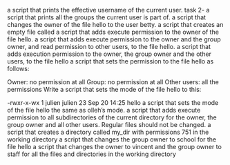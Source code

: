 a script that prints the effective username of the current user.
task 2- a script that prints all the groups the current user is part of.
a script that changes the owner of the file hello to the user betty.
a script that creates an empty file called
a script that adds execute permission to the owner of the file hello.
a script that adds execute permission to the owner and the group owner, and read permission to other users, to the file hello.
 a script that adds execution permission to the owner, the group owner and the other users, to the file hello
a script that sets the permission to the file hello as follows:

Owner: no permission at all
Group: no permission at all
Other users: all the permissions
Write a script that sets the mode of the file hello to this:

-rwxr-x-wx 1 julien julien 23 Sep 20 14:25 hello
a script that sets the mode of the file hello the same as olleh’s mode.
 a script that adds execute permission to all subdirectories of the current directory for the owner, the group owner and all other users. Regular files should not be changed.
a script that creates a directory called my_dir with permissions 751 in the working directory
 a script that changes the group owner to school for the file hello
a script that changes the owner to vincent and the group owner to staff for all the files and directories in the working directory
